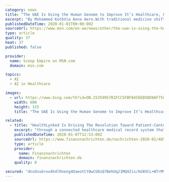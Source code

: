 ```yaml
---
category: news
title: "The UAE Is Using the Human Genome to Improve It’s Healthcare, Find out How!"
excerpt: "By Mohammed KotbVia Anna Aero.With traditional medicine shifting more and more towards genomic studies for new therapies, in the past few decades, countries around the world opted for this growing trend,"
publishedDateTime: 2020-01-01T00:00:00Z
sourceUrl: https://www.msn.com/en-ae/news/other/the-uae-is-using-the-human-genome-to-improve-it-e2-80-99s-healthcare-find-out-how/ar-BBYvsPv
type: article
quality: 37
heat: 37
published: false

provider:
  name: Scoop Empire on MSN.com
  domain: msn.com

topics:
  - AI
  - AI in Healthcare

images:
  - url: https://www.bing.com/th?id=ON.25359957B1FCC5FBF8456EB5DD8AF75C
    width: 600
    height: 315
    title: "The UAE Is Using the Human Genome to Improve It’s Healthcare, Find out How!"

related:
  - title: "HealthLynked Is Driving The Revolution Toward Patient-Centered Medicine; HealthLynked Network Is Transforming The Way Healthcare Data Is Shared."
    excerpt: "through a connected healthcare medical record system that is patient centered, the platform provides, third, personalized medical recommendations using artificial intelligence (AI). HealthLynked tackles some of the biggest problems in the healthcare system--finding appropriate healthcare providers, scheduling appointments, slow check-ins ..."
    publishedDateTime: 2020-01-07T12:53:00Z
    sourceUrl: https://www.finanznachrichten.de/nachrichten-2020-01/48548492-healthlynked-is-driving-the-revolution-toward-patient-centered-medicine-healthlynked-network-is-transforming-the-way-healthcare-data-is-shared-296.htm
    type: article
    provider:
      name: Finanznachrichten
      domain: finanznachrichten.de
    quality: 0

secured: "dnsOvuG+xx4h4lRneng4OaeotCt0wCG0zQ7BekUq21MQ4Zis/kU8XCL+WTrMV7C9gnfH4Rxa+7HAuwWvJWMZlSvikdQLyHp9ev91D6FkGGrp3yhPQwsJOd7gnPcx1JcnDs03Gzouu9WzTTaU1pVf2vj9KeFSxwG1cjptJmcNCx7lwBa0dJUGNco1/TJWCl+z79kC1KPT3OhcG1hKHn2yhMy5Apz5gihh5wtbAKh8cXW/9uJwUD14orT9GcfZKcbdQHpDMnKQjyLz7dvCc/xwRA==;eEJlVGopTLG0KPc6IjfkIQ=="
---
```


